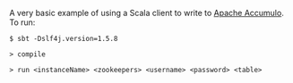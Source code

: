 A very basic example of using a Scala client to write to [Apache Accumulo](http://accumulo.apache.org/). To run:

`$ sbt -Dslf4j.version=1.5.8`

`> compile`

`> run <instanceName> <zookeepers> <username> <password> <table>`
	
	
